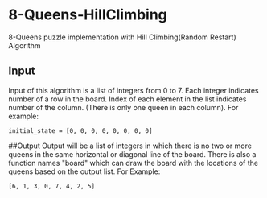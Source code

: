 # 8-Queens-HillClimbing
8-Queens puzzle implementation with Hill Climbing(Random Restart) Algorithm

## Input
Input of this algorithm is a list of integers from 0 to 7. Each integer indicates number of a row in the board. Index of each element in the list indicates number of the column. (There is only one queen in each column). For example:

```
initial_state = [0, 0, 0, 0, 0, 0, 0, 0]
```

##Output
Output will be a list of integers in which there is no two or more queens in the same horizontal or diagonal line of the board.
There is also a function names "board" which can draw the board with the locations of the queens based on the output list. For Example:

```
[6, 1, 3, 0, 7, 4, 2, 5]
```

